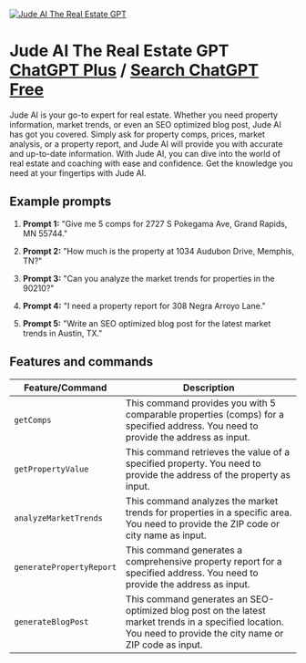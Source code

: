 
[![Jude AI The Real Estate GPT](https://files.oaiusercontent.com/file-OvuWU7SUeJxjdaQ6ztiZXDtA?se=2123-10-16T22%3A10%3A35Z&sp=r&sv=2021-08-06&sr=b&rscc=max-age%3D31536000%2C%20immutable&rscd=attachment%3B%20filename%3D544806bb-2761-41d2-b8a7-1a1a121e8f27.png&sig=Mrdgq2/TCB0SQB9ZVON9nloqe0Ks9mAhKIn9ilbDbsc%3D)](https://chat.openai.com/g/g-i0b812Alb-jude-ai-the-real-estate-gpt)

# Jude AI The Real Estate GPT [ChatGPT Plus](https://chat.openai.com/g/g-i0b812Alb-jude-ai-the-real-estate-gpt) / [Search ChatGPT Free](https://gptcall.net/index.html#/?search=Jude%20AI%20The%20Real%20Estate%20GPT)

Jude AI is your go-to expert for real estate. Whether you need property information, market trends, or even an SEO optimized blog post, Jude AI has got you covered. Simply ask for property comps, prices, market analysis, or a property report, and Jude AI will provide you with accurate and up-to-date information. With Jude AI, you can dive into the world of real estate and coaching with ease and confidence. Get the knowledge you need at your fingertips with Jude AI.

## Example prompts

1. **Prompt 1:** "Give me 5 comps for 2727 S Pokegama Ave, Grand Rapids, MN 55744."

2. **Prompt 2:** "How much is the property at 1034 Audubon Drive, Memphis, TN?"

3. **Prompt 3:** "Can you analyze the market trends for properties in the 90210?"

4. **Prompt 4:** "I need a property report for 308 Negra Arroyo Lane."

5. **Prompt 5:** "Write an SEO optimized blog post for the latest market trends in Austin, TX."


## Features and commands

| Feature/Command | Description |
| --- | --- |
| `getComps` | This command provides you with 5 comparable properties (comps) for a specified address. You need to provide the address as input. |
| `getPropertyValue` | This command retrieves the value of a specified property. You need to provide the address of the property as input. |
| `analyzeMarketTrends` | This command analyzes the market trends for properties in a specific area. You need to provide the ZIP code or city name as input. |
| `generatePropertyReport` | This command generates a comprehensive property report for a specified address. You need to provide the address as input. |
| `generateBlogPost` | This command generates an SEO-optimized blog post on the latest market trends in a specified location. You need to provide the city name or ZIP code as input. |


